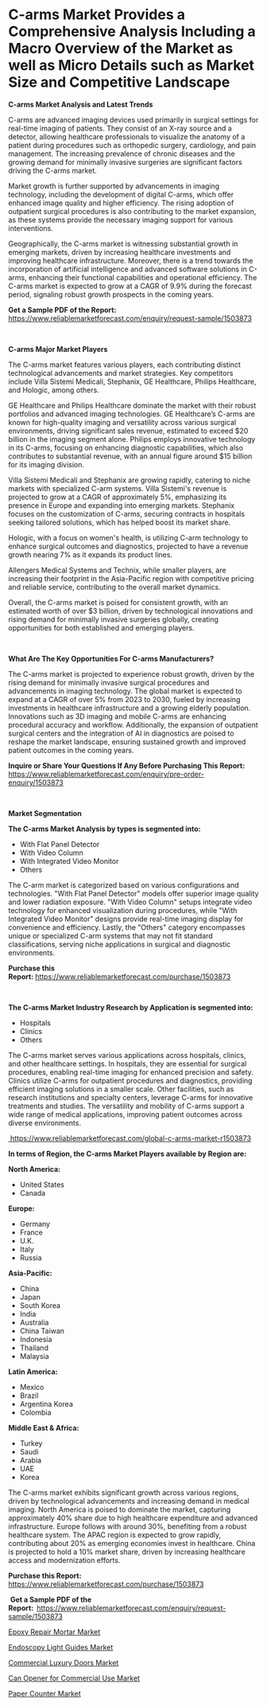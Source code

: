 <p><h1>C-arms Market Provides a Comprehensive Analysis Including a Macro Overview of the Market as well as Micro Details such as Market Size and Competitive Landscape</h1></p><p><strong>C-arms Market Analysis and Latest Trends</strong></p>
<p><p>C-arms are advanced imaging devices used primarily in surgical settings for real-time imaging of patients. They consist of an X-ray source and a detector, allowing healthcare professionals to visualize the anatomy of a patient during procedures such as orthopedic surgery, cardiology, and pain management. The increasing prevalence of chronic diseases and the growing demand for minimally invasive surgeries are significant factors driving the C-arms market. </p><p>Market growth is further supported by advancements in imaging technology, including the development of digital C-arms, which offer enhanced image quality and higher efficiency. The rising adoption of outpatient surgical procedures is also contributing to the market expansion, as these systems provide the necessary imaging support for various interventions. </p><p>Geographically, the C-arms market is witnessing substantial growth in emerging markets, driven by increasing healthcare investments and improving healthcare infrastructure. Moreover, there is a trend towards the incorporation of artificial intelligence and advanced software solutions in C-arms, enhancing their functional capabilities and operational efficiency. The C-arms market is expected to grow at a CAGR of 9.9% during the forecast period, signaling robust growth prospects in the coming years.</p></p>
<p><strong>Get a Sample PDF of the Report:&nbsp;</strong> <a href="https://www.reliablemarketforecast.com/enquiry/request-sample/1503873?utm_campaign=1110&utm_medium=2&utm_source=Github&utm_content=ia&utm_term=27092024&utm_id=c-arms">https://www.reliablemarketforecast.com/enquiry/request-sample/1503873</a></p>
<p>&nbsp;</p>
<p><strong>C-arms Major Market Players</strong></p>
<p><p>The C-arms market features various players, each contributing distinct technological advancements and market strategies. Key competitors include Villa Sistemi Medicali, Stephanix, GE Healthcare, Philips Healthcare, and Hologic, among others. </p><p>GE Healthcare and Philips Healthcare dominate the market with their robust portfolios and advanced imaging technologies. GE Healthcare’s C-arms are known for high-quality imaging and versatility across various surgical environments, driving significant sales revenue, estimated to exceed $20 billion in the imaging segment alone. Philips employs innovative technology in its C-arms, focusing on enhancing diagnostic capabilities, which also contributes to substantial revenue, with an annual figure around $15 billion for its imaging division.</p><p>Villa Sistemi Medicali and Stephanix are growing rapidly, catering to niche markets with specialized C-arm systems. Villa Sistemi's revenue is projected to grow at a CAGR of approximately 5%, emphasizing its presence in Europe and expanding into emerging markets. Stephanix focuses on the customization of C-arms, securing contracts in hospitals seeking tailored solutions, which has helped boost its market share.</p><p>Hologic, with a focus on women's health, is utilizing C-arm technology to enhance surgical outcomes and diagnostics, projected to have a revenue growth nearing 7% as it expands its product lines. </p><p>Allengers Medical Systems and Technix, while smaller players, are increasing their footprint in the Asia-Pacific region with competitive pricing and reliable service, contributing to the overall market dynamics.</p><p>Overall, the C-arms market is poised for consistent growth, with an estimated worth of over $3 billion, driven by technological innovations and rising demand for minimally invasive surgeries globally, creating opportunities for both established and emerging players.</p></p>
<p>&nbsp;</p>
<p><strong>What Are The Key Opportunities For C-arms Manufacturers?</strong></p>
<p><p>The C-arms market is projected to experience robust growth, driven by the rising demand for minimally invasive surgical procedures and advancements in imaging technology. The global market is expected to expand at a CAGR of over 5% from 2023 to 2030, fueled by increasing investments in healthcare infrastructure and a growing elderly population. Innovations such as 3D imaging and mobile C-arms are enhancing procedural accuracy and workflow. Additionally, the expansion of outpatient surgical centers and the integration of AI in diagnostics are poised to reshape the market landscape, ensuring sustained growth and improved patient outcomes in the coming years.</p></p>
<p><strong>Inquire or Share Your Questions If Any Before Purchasing This Report:</strong> <a href="https://www.reliablemarketforecast.com/enquiry/pre-order-enquiry/1503873?utm_campaign=1110&utm_medium=2&utm_source=Github&utm_content=ia&utm_term=27092024&utm_id=c-arms">https://www.reliablemarketforecast.com/enquiry/pre-order-enquiry/1503873</a></p>
<p>&nbsp;</p>
<p><strong>Market Segmentation</strong></p>
<p><strong>The C-arms Market Analysis by types is segmented into:</strong></p>
<p><ul><li>With Flat Panel Detector</li><li>With Video Column</li><li>With Integrated Video Monitor</li><li>Others</li></ul></p>
<p><p>The C-arm market is categorized based on various configurations and technologies. "With Flat Panel Detector" models offer superior image quality and lower radiation exposure. "With Video Column" setups integrate video technology for enhanced visualization during procedures, while "With Integrated Video Monitor" designs provide real-time imaging display for convenience and efficiency. Lastly, the "Others" category encompasses unique or specialized C-arm systems that may not fit standard classifications, serving niche applications in surgical and diagnostic environments.</p></p>
<p><strong>Purchase this Report:&nbsp;</strong><a href="https://www.reliablemarketforecast.com/purchase/1503873?utm_campaign=1110&utm_medium=2&utm_source=Github&utm_content=ia&utm_term=27092024&utm_id=c-arms">https://www.reliablemarketforecast.com/purchase/1503873</a></p>
<p>&nbsp;</p>
<p><strong>The C-arms Market Industry Research by Application is segmented into:</strong></p>
<p><ul><li>Hospitals</li><li>Clinics</li><li>Others</li></ul></p>
<p><p>The C-arms market serves various applications across hospitals, clinics, and other healthcare settings. In hospitals, they are essential for surgical procedures, enabling real-time imaging for enhanced precision and safety. Clinics utilize C-arms for outpatient procedures and diagnostics, providing efficient imaging solutions in a smaller scale. Other facilities, such as research institutions and specialty centers, leverage C-arms for innovative treatments and studies. The versatility and mobility of C-arms support a wide range of medical applications, improving patient outcomes across diverse environments.</p></p>
<p><a href="https://www.reliablemarketforecast.com/global-c-arms-market-r1503873?utm_campaign=1110&utm_medium=2&utm_source=Github&utm_content=ia&utm_term=27092024&utm_id=c-arms">&nbsp;https://www.reliablemarketforecast.com/global-c-arms-market-r1503873</a></p>
<p><strong>In terms of Region, the C-arms Market Players available by Region are:</strong></p>
<p>
    <p> <strong> North America: </strong>
        <ul>
            <li>United States</li>
            <li>Canada</li>
        </ul>
        </p> 
    <p> <strong> Europe: </strong>
        <ul>
            <li>Germany</li>
            <li>France</li>
            <li>U.K.</li>
            <li>Italy</li>
            <li>Russia</li>
        </ul>
        </p> 
    <p> <strong> Asia-Pacific: </strong>
        <ul>
            <li>China</li>
            <li>Japan</li>
            <li>South Korea</li>
            <li>India</li>
            <li>Australia</li>
            <li>China Taiwan</li>
            <li>Indonesia</li>
            <li>Thailand</li>
            <li>Malaysia</li>
        </ul>
        </p> 
    <p> <strong> Latin America: </strong>
        <ul>
            <li>Mexico</li>
            <li>Brazil</li>
            <li>Argentina Korea</li>
            <li>Colombia</li>
        </ul>
        </p> 
    <p> <strong> Middle East & Africa: </strong>
        <ul>
            <li>Turkey</li>
            <li>Saudi</li>
            <li>Arabia</li>
            <li>UAE</li>
            <li>Korea</li>
        </ul>
    </p>
    </p>
<p><p>The C-arms market exhibits significant growth across various regions, driven by technological advancements and increasing demand in medical imaging. North America is poised to dominate the market, capturing approximately 40% share due to high healthcare expenditure and advanced infrastructure. Europe follows with around 30%, benefiting from a robust healthcare system. The APAC region is expected to grow rapidly, contributing about 20% as emerging economies invest in healthcare. China is projected to hold a 10% market share, driven by increasing healthcare access and modernization efforts.</p></p>
<p><strong>Purchase this Report: </strong><a href="https://www.reliablemarketforecast.com/purchase/1503873?utm_campaign=1110&utm_medium=2&utm_source=Github&utm_content=ia&utm_term=27092024&utm_id=c-arms">https://www.reliablemarketforecast.com/purchase/1503873</a></p>
<p>&nbsp;<strong>Get a Sample PDF of the Report:&nbsp;&nbsp;</strong><a href="https://www.reliablemarketforecast.com/enquiry/request-sample/1503873?utm_campaign=1110&utm_medium=2&utm_source=Github&utm_content=ia&utm_term=27092024&utm_id=c-arms">https://www.reliablemarketforecast.com/enquiry/request-sample/1503873</a></p>
<p><strong></strong></p>
<p><p><a href="https://www.linkedin.com/pulse/global-perspectives-epoxy-repair-mortar-market-trends-forecast-hoube?trackingId=c3btvnrFTs6PTImCkq%2FAQg%3D%3D&utm_campaign=1110&utm_medium=2&utm_source=Github&utm_content=ia&utm_term=27092024&utm_id=c-arms">Epoxy Repair Mortar Market</a></p><p><a href="https://github.com/benjigwozdzus/Market-Research-Report-List-1/blob/main/endoscopy-light-guides-market.md?utm_campaign=1110&utm_medium=2&utm_source=Github&utm_content=ia&utm_term=27092024&utm_id=c-arms">Endoscopy Light Guides Market</a></p><p><a href="https://issuu.com/reportprime-2/docs/commercial-luxury-doors-market-size_91b832076872e4?utm_campaign=1110&utm_medium=2&utm_source=Github&utm_content=ia&utm_term=27092024&utm_id=c-arms">Commercial Luxury Doors Market</a></p><p><a href="https://issuu.com/reportprime-2/docs/can-opener-for-commercial-use-marke_d179c77982cb3d?utm_campaign=1110&utm_medium=2&utm_source=Github&utm_content=ia&utm_term=27092024&utm_id=c-arms">Can Opener for Commercial Use Market</a></p><p><a href="https://www.linkedin.com/pulse/paper-counter-market-overview-global-trends-future-prospects-rdmue?trackingId=tA04H82fSuK2lz5X0GCTPQ%3D%3D&utm_campaign=1110&utm_medium=2&utm_source=Github&utm_content=ia&utm_term=27092024&utm_id=c-arms">Paper Counter Market</a></p></p>